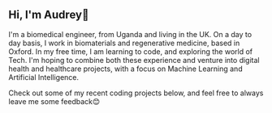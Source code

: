 ## Hi, I'm Audrey👋

I'm a biomedical engineer, from Uganda and living in the UK. On a day to day basis, I work in biomaterials and regenerative medicine, based in Oxford. In my free time, I am learning to code, and exploring the world of Tech. I'm hoping to combine both these experience and venture into digital health and healthcare projects, with a focus on Machine Learning and Artificial Intelligence. 

Check out some of my recent coding projects below, and feel free to always leave me some feedback😊
